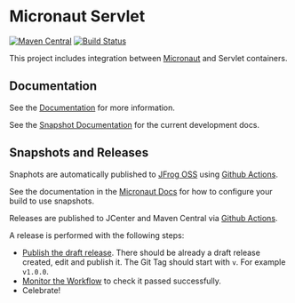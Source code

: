 # Micronaut Servlet

[![Maven Central](https://img.shields.io/maven-central/v/io.micronaut.servlet/micronaut-servlet-core.svg?label=Maven%20Central)](https://search.maven.org/search?q=g:%22io.micronaut.servlet%22%20AND%20a:%22micronaut-servlet-core%22)
[![Build Status](https://github.com/micronaut-projects/micronaut-servlet/workflows/Java%20CI/badge.svg)](https://github.com/micronaut-projects/micronaut-servlet/actions)

This project includes integration between [Micronaut](http://micronaut.io) and Servlet containers.

## Documentation

See the [Documentation](https://micronaut-projects.github.io/micronaut-servlet/latest/guide) for more information. 

See the [Snapshot Documentation](https://micronaut-projects.github.io/micronaut-servlet/snapshot/guide) for the current development docs.

## Snapshots and Releases

Snaphots are automatically published to [JFrog OSS](https://oss.jfrog.org/artifactory/oss-snapshot-local/) using [Github Actions](https://github.com/micronaut-projects/micronaut-servlet/actions).

See the documentation in the [Micronaut Docs](https://docs.micronaut.io/latest/guide/index.html#usingsnapshots) for how to configure your build to use snapshots.

Releases are published to JCenter and Maven Central via [Github Actions](https://github.com/micronaut-projects/micronaut-servlet/actions).

A release is performed with the following steps:

* [Publish the draft release](https://github.com/micronaut-projects/micronaut-servlet/releases). There should be already a draft release created, edit and publish it. The Git Tag should start with `v`. For example `v1.0.0`.
* [Monitor the Workflow](https://github.com/micronaut-projects/micronaut-servlet/actions?query=workflow%3ARelease) to check it passed successfully.
* Celebrate!
